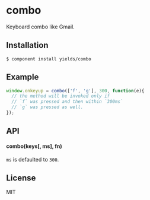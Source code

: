 
# combo

  Keyboard combo like Gmail.

## Installation

    $ component install yields/combo

## Example

```js
window.onkeyup = combo(['f', 'g'], 300, function(e){
  // the method will be invoked only if
  // `f` was pressed and then within `300ms`
  // `g` was pressed as well.
});
```

## API

#### combo(keys[, ms], fn)

`ms` is defaulted to `300`.

## License

  MIT
